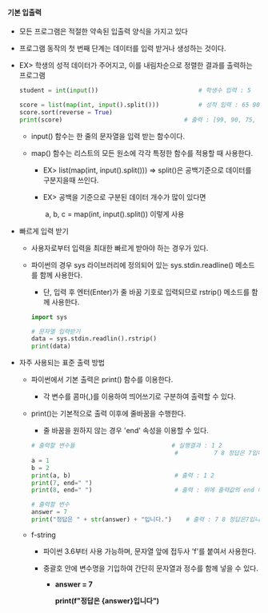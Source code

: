 #### 기본 입출력

- 모든 프로그램은 적절한 약속된 입출력 양식을 가지고 있다

- 프로그램 동작의 첫 번째 단계는 데이터를 입력 받거나 생성하는 것이다.

- EX> 학생의 성적 데이터가 주어지고, 이를 내림차순으로 정렬한 결과를 출력하는 프로그램

  ```python
  student = int(input())							# 학생수 입력 : 5

  score = list(map(int, input().split()))			# 성적 입력 : 65 90 75 34 99
  score.sort(reverse = True)
  print(score)									# 출력 : [99, 90, 75, 65, 34]
  ```

  - input() 함수는 한 줄의 문자열을 입력 받는 함수이다.

  - map() 함수는 리스트의 모든 원소에 각각 특정한 함수를 적용할 때 사용한다.

    - EX> list(map(int, input().split())) => split()은 공백기준으로 데이터를 구분지을때 쓰인다.

    - EX> 공백을 기준으로 구분된 데이터 개수가 많이 있다면

      ​ a, b, c = map(int, input().split()) 이렇게 사용

- 빠르게 입력 받기

  - 사용자로부터 입력을 최대한 빠르게 받아야 하는 경우가 있다.

  - 파이썬의 경우 sys 라이브러리에 정의되어 있는 sys.stdin.readline() 메소드를 함께 사용한다.

    - 단, 입력 후 엔터(Enter)가 줄 바꿈 기호로 입력되므로 rstrip() 메소드를 함께 사용한다.

    ```python
    import sys

    # 문자열 입력받기
    data = sys.stdin.readlin().rstrip()
    print(data)
    ```

- 자주 사용되는 표준 출력 방법

  - 파이썬에서 기본 출력은 print() 함수를 이용한다.

    - 각 변수를 콤마(,)를 이용하여 띄어쓰기로 구분하여 출력할 수 있다.

  - print()는 기본적으로 출력 이후에 줄바꿈을 수행한다.

    - 줄 바꿈을 원하지 않는 경우 'end' 속성을 이용할 수 있다.

    ```python
    # 출력할 변수들							# 실행결과 : 1 2
    										#		   7 8 정답은 7입니다
    a = 1
    b = 2
    print(a, b)								# 출력 : 1 2
    print(7, end=" ")
    print(8, end=" ")						# 출력 : 위에 출력값의 end 때문에 줄바꿈이 사라져서 7 8

    # 출력할 변수
    answer = 7
    print("정답은 " + str(answer) + "입니다.")	# 출력 : 7 8 정답은7입니다. => 위 출력값에 end로 인해 줄바꿈이 없어져서 이렇게 출력
    ```

  - f-string

    - 파이썬 3.6부터 사용 가능하며, 문자열 앞에 접두사 'f'를 붙여서 사용한다.

    - 중괄호 안에 변수명을 기입하여 간단히 문자열과 정수를 함께 넣을 수 있다.

      - **answer = 7**

        **print(f"정답은 {answer}입니다")**

